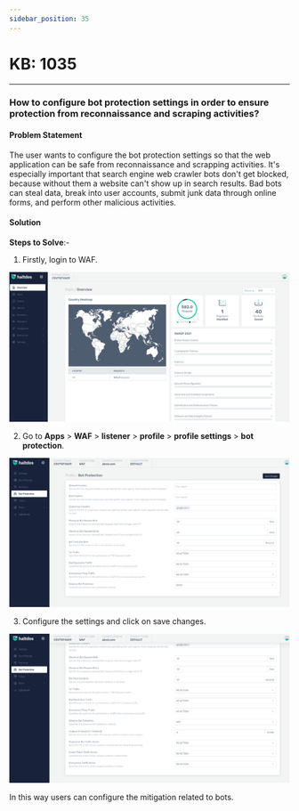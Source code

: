 ```yaml
---
sidebar_position: 35
---
```


# KB: 1035
-----------


### **How to configure bot protection settings in order to ensure protection from reconnaissance and scraping activities?**

#### **Problem Statement**

The user wants to configure the bot protection settings so that the web application can be safe from reconnaissance and scrapping activities. It's especially important that search engine web crawler bots don't get blocked, because without them a website can't show up in search results. Bad bots can steal data, break into user accounts, submit junk data through online forms, and perform other malicious activities.

#### **Solution**

**Steps to Solve**:-

1. Firstly, login to WAF.

![kb-1035](/img/waf/v7/kb/overview_kb_1035_1.png)

2. Go to **Apps** > **WAF** > **listener** > **profile** > **profile settings** > **bot protection**.

![kb-1035](/img/waf/v7/kb/bot_kb_1035_2.png)

3. Configure the settings and click on save changes.

![kb-1035](/img/waf/v7/kb/bot_kb_1035_3.png)

In this way users can configure the mitigation related to bots.

